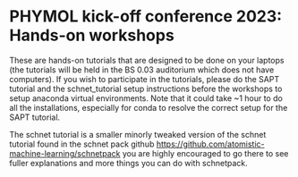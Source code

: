 # PHYMOL kick-off conference 2023: Hands-on workshops
These are hands-on tutorials that are designed to be done on your laptops (the tutorials will be held in the BS 0.03 auditorium which does not have computers). If you wish to participate in the tutorials, please do the SAPT tutorial and the schnet\_tutorial setup instructions before the workshops to setup anaconda virtual environments. Note that it could take ~1 hour to do all the installations, especially for conda to resolve the correct setup for the SAPT tutorial.

The schnet tutorial is a smaller minorly tweaked version of the schnet tutorial found in the schnet pack github https://github.com/atomistic-machine-learning/schnetpack you are highly encouraged to go there to see fuller explanations and more things you can do with schnetpack.


